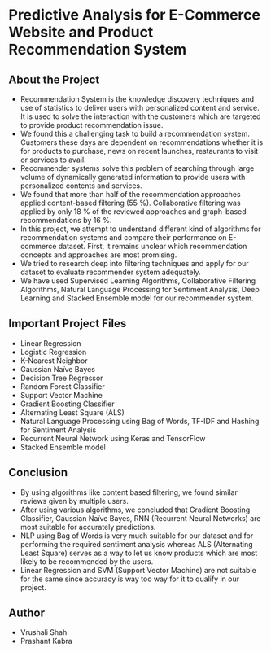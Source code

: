 # Predictive Analysis for E-Commerce Website and Product Recommendation System


## About the Project
- Recommendation System is the knowledge discovery techniques and use of statistics to deliver users with personalized content and service. It is used to solve the interaction with the customers which are targeted to provide product recommendation issue. 
- We found this a challenging task to build a recommendation system. Customers these days are dependent on recommendations whether it is for products to purchase, news on recent launches, restaurants to visit or services to avail. 
- Recommender systems solve this problem of searching through large volume of dynamically generated information to provide users with personalized contents and services. 
- We found that more than half of the recommendation approaches applied content-based filtering (55 %). Collaborative filtering was applied by only 18 % of the reviewed approaches and graph-based recommendations by 16 %. 
- In this project, we attempt to understand different kind of algorithms for recommendation systems and compare their performance on E-commerce dataset. First, it remains unclear which recommendation concepts and approaches are most promising. 
- We tried to research deep into filtering techniques and apply for our dataset to evaluate recommender system adequately. 
- We have used Supervised Learning Algorithms, Collaborative Filtering Algorithms, Natural Language Processing for Sentiment Analysis, Deep Learning and Stacked Ensemble model for our recommender system. 
  
  
## Important Project Files
- Linear Regression
- Logistic Regression
- K-Nearest Neighbor
- Gaussian Naïve Bayes
- Decision Tree Regressor 
- Random Forest Classifier 
- Support Vector Machine 
- Gradient Boosting Classifier
- Alternating Least Square (ALS)
- Natural Language Processing using Bag of Words, TF-IDF and Hashing for Sentiment Analysis
- Recurrent Neural Network using Keras and TensorFlow 
- Stacked Ensemble model


## Conclusion
- By using algorithms like content based filtering, we found similar reviews given by multiple users. 
- After using various algorithms, we concluded that Gradient Boosting Classifier, Gaussian Naïve Bayes, RNN (Recurrent Neural Networks) are most suitable for accurately predictions. 
- NLP using Bag of Words is very much suitable for our dataset and for performing the required sentiment analysis whereas ALS (Alternating Least Square) serves as a way to let us know products which are most likely to be recommended by the users. 
- Linear Regression and SVM (Support Vector Machine) are not suitable for the same since accuracy is way too way for it to qualify in our project.
	   

## Author
- Vrushali Shah
- Prashant Kabra
